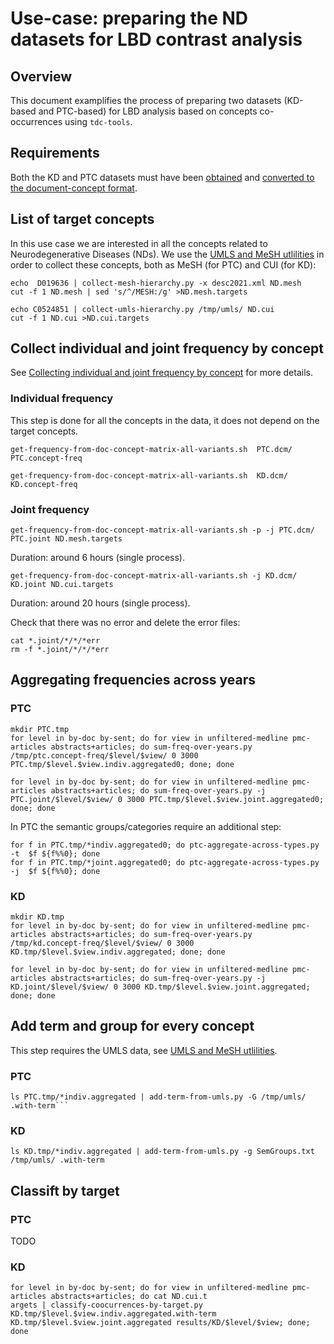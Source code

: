 
# Use-case: preparing the ND datasets for LBD contrast analysis

## Overview

This document examplifies the process of preparing two datasets (KD-based and PTC-based) for LBD analysis based on concepts co-occurrences using `tdc-tools`.

## Requirements

Both the KD and PTC datasets must have been [obtained](../input-data-format) and [converted to the document-concept format](../generating-doc-concept-matrix-data).

## List of target concepts

In this use case we are interested in all the concepts related to Neurodegenerative Diseases (NDs). We use the [UMLS and MeSH utlilities](../umls-mesh-utilities) in order to collect these concepts, both as MeSH (for PTC) and CUI (for KD):

```
echo  D019636 | collect-mesh-hierarchy.py -x desc2021.xml ND.mesh
cut -f 1 ND.mesh | sed 's/^/MESH:/g' >ND.mesh.targets
```

```
echo C0524851 | collect-umls-hierarchy.py /tmp/umls/ ND.cui
cut -f 1 ND.cui >ND.cui.targets
```


## Collect individual and joint frequency by concept

See [Collecting individual and joint frequency by concept](../collecting-frequency-by-concept) for more details.

### Individual frequency

This step is done for all the concepts in the data, it does not depend on the target concepts.

```
get-frequency-from-doc-concept-matrix-all-variants.sh  PTC.dcm/ PTC.concept-freq
```

```
get-frequency-from-doc-concept-matrix-all-variants.sh  KD.dcm/ KD.concept-freq
```

### Joint frequency

```
get-frequency-from-doc-concept-matrix-all-variants.sh -p -j PTC.dcm/ PTC.joint ND.mesh.targets
```

Duration: around 6 hours (single process).

```
get-frequency-from-doc-concept-matrix-all-variants.sh -j KD.dcm/ KD.joint ND.cui.targets
```

Duration: around 20 hours (single process).

Check that there was no error and delete the error files:

```
cat *.joint/*/*/*err
rm -f *.joint/*/*/*err
```

## Aggregating frequencies across years

### PTC

```
mkdir PTC.tmp
for level in by-doc by-sent; do for view in unfiltered-medline pmc-articles abstracts+articles; do sum-freq-over-years.py /tmp/ptc.concept-freq/$level/$view/ 0 3000 PTC.tmp/$level.$view.indiv.aggregated0; done; done
```

```
for level in by-doc by-sent; do for view in unfiltered-medline pmc-articles abstracts+articles; do sum-freq-over-years.py -j PTC.joint/$level/$view/ 0 3000 PTC.tmp/$level.$view.joint.aggregated0; done; done
```

In PTC the semantic groups/categories require an additional step:

```
for f in PTC.tmp/*indiv.aggregated0; do ptc-aggregate-across-types.py -t  $f ${f%%0}; done
for f in PTC.tmp/*joint.aggregated0; do ptc-aggregate-across-types.py -j  $f ${f%%0}; done
```

### KD

```
mkdir KD.tmp
for level in by-doc by-sent; do for view in unfiltered-medline pmc-articles abstracts+articles; do sum-freq-over-years.py /tmp/kd.concept-freq/$level/$view/ 0 3000 KD.tmp/$level.$view.indiv.aggregated; done; done
```

```
for level in by-doc by-sent; do for view in unfiltered-medline pmc-articles abstracts+articles; do sum-freq-over-years.py -j KD.joint/$level/$view/ 0 3000 KD.tmp/$level.$view.joint.aggregated; done; done
```

## Add term and group for every concept

This step requires the UMLS data, see [UMLS and MeSH utlilities](../umls-mesh-utilities).

### PTC


```
ls PTC.tmp/*indiv.aggregated | add-term-from-umls.py -G /tmp/umls/ .with-term```
```


### KD

```
ls KD.tmp/*indiv.aggregated | add-term-from-umls.py -g SemGroups.txt /tmp/umls/ .with-term
```

## Classift by target

### PTC

TODO

### KD

```
for level in by-doc by-sent; do for view in unfiltered-medline pmc-articles abstracts+articles; do cat ND.cui.t
argets | classify-coocurrences-by-target.py KD.tmp/$level.$view.indiv.aggregated.with-term KD.tmp/$level.$view.joint.aggregated results/KD/$level/$view; done; done
```
